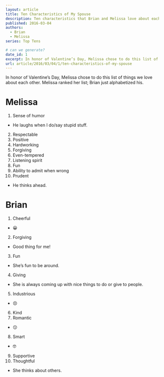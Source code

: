 ```yaml
---
layout: article
title: Ten Characteristics of My Spouse
description: Ten characteristics that Brian and Melissa love about each other
published: 2016-03-04
authors:
  - Brian
  - Melissa
series: Top Tens

# can we generate?
date_id: 1
excerpt: In honor of Valen­tine’s Day, Melissa chose to do this list of things we love about each other. Melissa ranked her list; Brian just al­pha­bet­ized his.
url: article/2016/03/04/1/ten-characteristics-of-my-spouse
---
```

In honor of Valentine’s Day, Melissa chose to do this list of things we love about each other. Melissa ranked her list; Brian just alphabetized his.

# Melissa
1. Sense of humor
  - He laughs when I do/say stupid stuff.
2. Respectable
3. Positive
4. Hardworking
5. Forgiving
6. Even-tempered
7. Listening spirit
8. Fun
9. Ability to admit when wrong
10. Prudent
  - He thinks ahead.
  
# Brian
1. Cheerful
  - 😀
2. Forgiving
  - Good thing for me!
3. Fun
  - She’s fun to be around.
4. Giving
  - She is always coming up with nice things to do or give to people.
5. Industrious
  - 😣
6. Kind
7. Romantic
  - 😗
8. Smart
  - 🤓
9. Supportive
10. Thoughtful
  - She thinks about others.